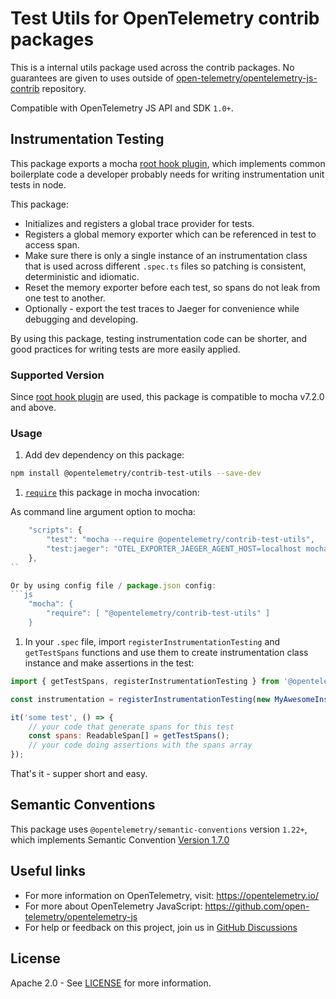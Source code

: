 # Test Utils for OpenTelemetry contrib packages

This is a internal utils package used across the contrib packages.
No guarantees are given to uses outside of [open-telemetry/opentelemetry-js-contrib](https://github.com/open-telemetry/opentelemetry-js-contrib/) repository.

Compatible with OpenTelemetry JS API and SDK `1.0+`.

## Instrumentation Testing

This package exports a mocha [root hook plugin](https://mochajs.org/#root-hook-plugins), which implements common boilerplate code a developer probably needs for writing instrumentation unit tests in node.

This package:

- Initializes and registers a global trace provider for tests.
- Registers a global memory exporter which can be referenced in test to access span.
- Make sure there is only a single instance of an instrumentation class that is used across different `.spec.ts` files so patching is consistent, deterministic and idiomatic.
- Reset the memory exporter before each test, so spans do not leak from one test to another.
- Optionally - export the test traces to Jaeger for convenience while debugging and developing.

By using this package, testing instrumentation code can be shorter, and good practices for writing tests are more easily applied.

### Supported Version

Since [root hook plugin](https://mochajs.org/#root-hook-plugins) are used, this package is compatible to mocha v7.2.0 and above.

### Usage

1. Add dev dependency on this package:

```sh
npm install @opentelemetry/contrib-test-utils --save-dev
```

1. [`require`](https://mochajs.org/#-require-module-r-module) this package in mocha invocation:

As command line argument option to mocha:

```js
    "scripts": {
        "test": "mocha --require @opentelemetry/contrib-test-utils",
        "test:jaeger": "OTEL_EXPORTER_JAEGER_AGENT_HOST=localhost mocha --require @opentelemetry/contrib-test-utils",
    },
``

Or by using config file / package.json config:
```js
    "mocha": {
        "require": [ "@opentelemetry/contrib-test-utils" ]
    }
```

1. In your `.spec` file, import `registerInstrumentationTesting` and `getTestSpans` functions and use them to create instrumentation class instance and make assertions in the test:

```js
import { getTestSpans, registerInstrumentationTesting } from '@opentelemetry/contrib-test-utils';

const instrumentation = registerInstrumentationTesting(new MyAwesomeInstrumentation());

it('some test', () => {
    // your code that generate spans for this test
    const spans: ReadableSpan[] = getTestSpans();
    // your code doing assertions with the spans array
});
```

That's it - supper short and easy.

## Semantic Conventions

This package uses `@opentelemetry/semantic-conventions` version `1.22+`, which implements Semantic Convention [Version 1.7.0](https://github.com/open-telemetry/opentelemetry-specification/blob/v1.7.0/semantic_conventions/README.md)

## Useful links

- For more information on OpenTelemetry, visit: <https://opentelemetry.io/>
- For more about OpenTelemetry JavaScript: <https://github.com/open-telemetry/opentelemetry-js>
- For help or feedback on this project, join us in [GitHub Discussions][discussions-url]

## License

Apache 2.0 - See [LICENSE][license-url] for more information.

[license-url]: https://github.com/open-telemetry/opentelemetry-js-contrib/blob/main/LICENSE
[discussions-url]: https://github.com/open-telemetry/opentelemetry-js/discussions
